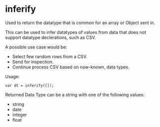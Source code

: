 inferify
===

Used to return the datatype that is common for an array or Object sent in.

This can be used to infer datatypes of values from data that does not support datatype declerations, such as CSV.

A possible use case would be:

* Select few random rows from a CSV.
* Send for inspection.
* Continue process CSV based on now-known, data types.
	
Usage:

````
var dt = inferify([]);
````

Returned Data Type can be a string with one of the following values:

* string
* date
* integer
* float
